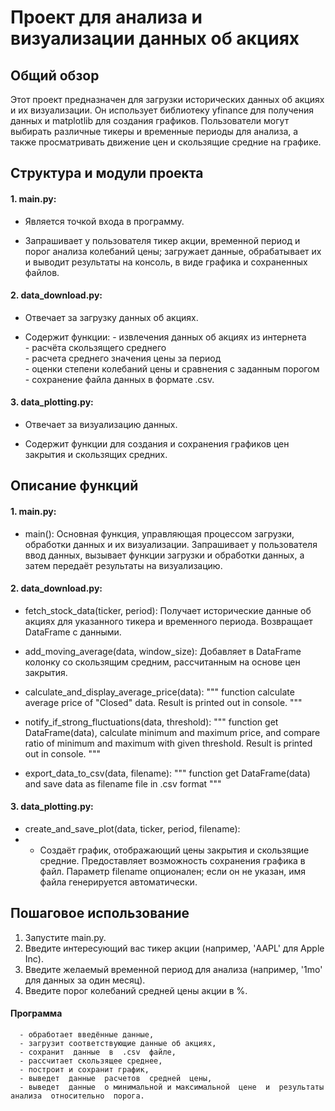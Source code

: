 

# Проект для анализа и визуализации данных об акциях

## Общий обзор

Этот проект предназначен для загрузки исторических данных об акциях и их визуализации. Он использует библиотеку yfinance для получения данных и matplotlib для создания графиков. Пользователи могут выбирать различные тикеры и временные периоды для анализа, а также просматривать движение цен и скользящие средние на графике.

## Структура и модули проекта

#### 1. **main.py:**

- Является точкой входа в программу.

- Запрашивает у пользователя тикер акции,  временной период  и   порог  анализа  колебаний  цены; загружает данные, обрабатывает их и выводит результаты на  консоль,  в виде графика  и  сохраненных  файлов.

#### 2. **data_download.py:**

- Отвечает за загрузку данных об акциях.

- Содержит функции:
      - извлечения данных об акциях из интернета   
      - расчёта скользящего среднего  
      - расчета среднего значения цены  за  период  
      - оценки  степени  колебаний  цены  и  сравнения  с  заданным
        порогом
      - сохранение  файла  данных  в  формате .csv.


#### 3. **data_plotting.py:**

- Отвечает за визуализацию данных.

- Содержит функции для создания и сохранения графиков цен закрытия и скользящих средних.

      
      
## Описание функций

#### 1. **main.py:**

- main(): Основная функция, управляющая процессом загрузки, обработки данных и их визуализации. Запрашивает у пользователя ввод данных, вызывает функции загрузки и обработки данных, а затем передаёт результаты на визуализацию.

#### 2. **data_download.py:**

- fetch_stock_data(ticker, period): Получает исторические данные об акциях для указанного тикера и временного периода. Возвращает DataFrame с данными.

- add_moving_average(data, window_size): Добавляет в DataFrame колонку со скользящим средним, рассчитанным на основе цен закрытия.

- calculate_and_display_average_price(data):
    """
    function calculate average price of "Closed" data.
    Result is printed out in console.
    """
- notify_if_strong_fluctuations(data, threshold):
    """
    function get DataFrame(data),  calculate minimum  and maximum
    price, and compare ratio of minimum  and maximum  with
    given threshold. Result is printed out in console.
    """
- export_data_to_csv(data, filename):
    """
    function get DataFrame(data) and save
    data as filename file in .csv format
    """


#### 3. **data_plotting.py:**

- create_and_save_plot(data, ticker, period, filename): 
- - Создаёт график, отображающий цены закрытия и скользящие средние. Предоставляет возможность сохранения графика в файл. Параметр filename опционален; если он не указан, имя файла генерируется автоматически.


## Пошаговое использование

1. Запустите main.py.
2. Введите интересующий вас тикер акции (например, 'AAPL' для Apple Inc).
3. Введите желаемый временной период для анализа (например, '1mo' для данных за один месяц).
4. Введите порог  колебаний  средней  цены  акции в %.


#### Программа

      - обработает введённые данные, 
      - загрузит соответствующие данные об акциях, 
      - сохранит  данные  в  .csv  файле,  
      - рассчитает скользящее среднее,  
      - построит и сохранит график,  
      - выведет  данные  расчетов  средней  цены,
      - выведет  данные  о минимальной и максимальной  цене  и  результаты  анализа  относительно  порога. 

